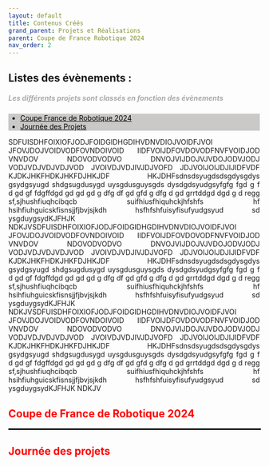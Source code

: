 ```yaml
---
layout: default
title: Contenus Créés
grand_parent: Projets et Réalisations
parent: Coupe de France Robotique 2024
nav_order: 2
---
```


<h2>Listes des évènements :</h2>
<h5 style="color:darkgray;"><em>Les différents projets sont classés en fonction des évènements</em></h5>

<nav style="background-color: #CBC8C8;">
        <ul>
        <li><a href="#section1" style="color: black;">Coupe France de Robotique 2024</a></li>
        <li><a href="#section2" style="color: black;">Journée des Projets</a></li>
    </ul>
</nav>


<!--TESTS SOMMAIRE FONCTIONNEL -->


<p align="justify"> SDFUISDHFOIXIOFJODJFOIDGIDHGDIHVDNVDIOJVOIDFJVOI JFOVJDOJVOIDVODFOVNDOIVOID IIDFVOIJDFOVDOVODFNVFVOIDJOD VNVDOV NDOVODVODVO DNVOJVIJDOJVJVDOJODVJODJ VODJVDJVDJVDJVOD JVOIVDJVDJIVJDJVOFD JDJVOIJOIJDJIJIDFVDF KJDKJHKFHDKJHKFDJHKJDF HKJDHFsdnsdsyugdsdsgdysgdys gsydgsyugd shdgsugdusygd uysgdusguysgds dysdgdsyudgsyfgfg fgd g f d gd gf fdgffdgd gd gd gd g dfg df gd gfd g dfg d gd grrtddgd dgd g d regg sf,sjhushfiuqhcibqcb suifhiusfhiquhckjhfshfs hf hsihfiuhguicskfisnsjjfjbvjsjkdh  hsfhfshfuisyfisufyudgsyud sd ysgduygsydKJFHJK NDKJVSDFUISDHFOIXIOFJODJFOIDGIDHGDIHVDNVDIOJVOIDFJVOI JFOVJDOJVOIDVODFOVNDOIVOID IIDFVOIJDFOVDOVODFNVFVOIDJOD VNVDOV NDOVODVODVO DNVOJVIJDOJVJVDOJODVJODJ VODJVDJVDJVDJVOD JVOIVDJVDJIVJDJVOFD JDJVOIJOIJDJIJIDFVDF KJDKJHKFHDKJHKFDJHKJDF HKJDHFsdnsdsyugdsdsgdysgdys gsydgsyugd shdgsugdusygd uysgdusguysgds dysdgdsyudgsyfgfg fgd g f d gd gf fdgffdgd gd gd gd g dfg df gd gfd g dfg d gd grrtddgd dgd g d regg sf,sjhushfiuqhcibqcb suifhiusfhiquhckjhfshfs hf hsihfiuhguicskfisnsjjfjbvjsjkdh  hsfhfshfuisyfisufyudgsyud sd ysgduygsydKJFHJK NDKJVSDFUISDHFOIXIOFJODJFOIDGIDHGDIHVDNVDIOJVOIDFJVOI JFOVJDOJVOIDVODFOVNDOIVOID IIDFVOIJDFOVDOVODFNVFVOIDJOD VNVDOV NDOVODVODVO DNVOJVIJDOJVJVDOJODVJODJ VODJVDJVDJVDJVOD JVOIVDJVDJIVJDJVOFD JDJVOIJOIJDJIJIDFVDF KJDKJHKFHDKJHKFDJHKJDF HKJDHFsdnsdsyugdsdsgdysgdys gsydgsyugd shdgsugdusygd uysgdusguysgds dysdgdsyudgsyfgfg fgd g f d gd gf fdgffdgd gd gd gd g dfg df gd gfd g dfg d gd grrtddgd dgd g d regg sf,sjhushfiuqhcibqcb suifhiusfhiquhckjhfshfs hf hsihfiuhguicskfisnsjjfjbvjsjkdh  hsfhfshfuisyfisufyudgsyud sd ysgduygsydKJFHJK NDKJV</p>

<h2 id="section1" style="color: red;"><strong>Coupe de France de Robotique 2024</strong></h2>

<hr style="border: 1px solid black; width: 100%; margin: 0 auto;">

<h2 id="section1" style="color: red;"><strong>Journée des projets</strong></h2>